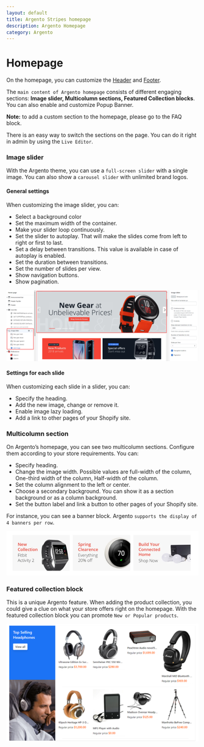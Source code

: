 ```yaml
---
layout: default
title: Argento Stripes homepage
description: Argento Homepage
category: Argento
---
```


# Homepage

On the homepage, you can customize the [Header](/shopify/argento/stripes/header) and [Footer](/shopify/argento/stripes/footer). 

The `main content of Argento homepage` consists of different engaging sections: **Image slider, Multicolumn sections, Featured Collection blocks**. You can also enable and customize Popup Banner. 

**Note:** to add a custom section to the homepage, please go to the FAQ block.

There is an easy way to switch the sections on the page. You can do it right in admin by using the `Live Editor`.

### Image slider
With the Argento theme, you can use a `full-screen slider` with a single image. You can also show a `carousel slider` with unlimited brand logos.

#### General settings

When customizing the image slider, you can:

- Select a background color
- Set the maximum width of the container.
- Make your slider loop continuously. 
- Set the slider to autoplay. That will make the slides come from left to right or first to last.
- Set a delay between transitions. This value is available in case of autoplay is enabled.
- Set the duration between transitions.
- Set the number of slides per view.
- Show navigation buttons.
- Show pagination.

![Argento Stripes Homepage](/images/shopify/image-slider.png)

#### Settings for each slide

When customizing each slide in a slider, you can:

- Specify the heading.
- Add the new image, change or remove it.
- Enable image lazy loading.
- Add a link to other pages of your Shopify site.

### Multicolumn section

On Argento’s homepage, you can see two multicolumn sections. Configure them according to your store requirements. You can:

- Specify heading.
- Change the image width. Possible values are full-width of the column, One-third width of the column, Half-width of the column.
- Set the column alignment to the left or center.
- Choose a secondary background. You can show it as a section background or as a column background. 
- Set the button label and link a button to other pages of your Shopify site.

For instance, you can see a banner block. Argento `supports the display of 4 banners per row`.

![Argento Stripes Homepage](/images/shopify/banners.png)

### Featured collection block

This is a unique Argento feature. When adding the product collection, you could give a clue on what your store offers right on the homepage. With the featured collection block you can promote `New or Popular products`.

![Argento Stripes Homepage](/images/shopify/homepage-popular-products-block.png)

